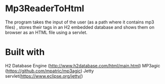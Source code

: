 # Mp3ReaderToHtml

The program takes the input of the user (as a path where it contains mp3 files) , stores their tags in an H2 embedded database 
and shows them on browser as an HTML file using a servlet.

# Built with
H2 Database Engine (http://www.h2database.com/html/main.html) 
MP3agic (https://github.com/mpatric/mp3agic)
Jetty servlet(https://www.eclipse.org/jetty/)
